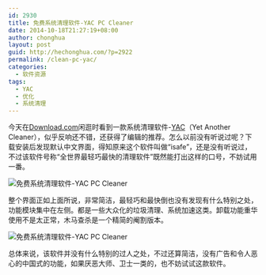 ```yaml
---
id: 2930
title: 免费系统清理软件-YAC PC Cleaner
date: 2014-10-18T21:27:19+08:00
author: chonghua
layout: post
guid: http://hechonghua.com/?p=2922
permalink: /clean-pc-yac/
categories:
  - 软件资源
tags:
  - YAC
  - 优化
  - 系统清理
---
```

今天在<a href="http://download.cnet.com/2723-20_4-2203-1.html" target="_blank">Download.com</a>闲逛时看到一款系统清理软件-<a href="http://www.yac.mx/en/isafe-virus-removal-tool.html" target="_blank">YAC</a>（Yet Another Cleaner），似乎反响还不错，还获得了编辑的推荐。怎么以前没有听说过呢？下载安装后发现默认中文界面，得知原来这个软件叫做“isafe”，还是没有听说过，不过该软件号称“全世界最轻巧最快的清理软件”既然能打出这样的口号，不妨试用一番。

<!--more-->

![免费系统清理软件-YAC PC Cleaner](http://chonghua-1251666171.cos.ap-shanghai.myqcloud.com/yac.png) 

整个界面正如上面所说，非常简洁，最轻巧和最快倒也没有发现有什么特别之处，功能模块集中在左侧。都是一些大众化的垃圾清理、系统加速这类。卸载功能重华使用不是太正常，木马查杀是一个精简的阉割版本。

![免费系统清理软件-YAC PC Cleaner](http://chonghua-1251666171.cos.ap-shanghai.myqcloud.com/yac2.png) 

总体来说，该软件并没有什么特别的过人之处，不过还算简洁，没有广告和令人恶心的中国式的功能，如果厌恶大师、卫士一类的，也不妨试试这款软件。